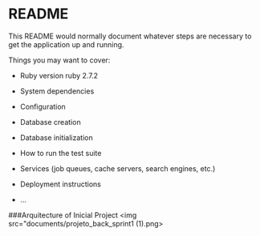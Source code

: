 # README

This README would normally document whatever steps are necessary to get the
application up and running.

Things you may want to cover:

* Ruby version
ruby 2.7.2

* System dependencies

* Configuration

* Database creation

* Database initialization

* How to run the test suite

* Services (job queues, cache servers, search engines, etc.)

* Deployment instructions

* ...


###Arquitecture of Inicial Project
<img src="documents/projeto_back_sprint1 (1).png>